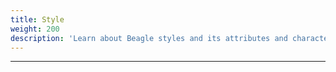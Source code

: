 ```yaml
---
title: Style
weight: 200
description: 'Learn about Beagle styles and its attributes and characteristics'
---
```


---
